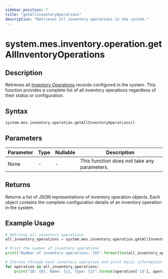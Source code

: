 ```yaml
---
sidebar_position: 7
title: "getAllInventoryOperations"
description: "Retrieves all inventory operations in the system."
---
```


# system.mes.inventory.operation.getAllInventoryOperations

## Description

Retrieves all [Inventory Operations](../../data-model/inventory-operation-model/inventory-operation) records configured in the system. This function provides a complete list of all inventory operations regardless of their status or configuration.

## Syntax

```python
system.mes.inventory.operation.getAllInventoryOperations()
```

## Parameters

| Parameter | Type | Nullable | Description                                 |
|-----------|------|----------|---------------------------------------------|
| None      | -    | -        | This function does not take any parameters. |

## Returns

Returns a list of JSON representations of inventory operation objects. Each object contains the complete configuration details of an inventory operation in the system.

## Example Usage

```python
# Retrieve all inventory operations
all_inventory_operations = system.mes.inventory.operation.getAllInventoryOperations()

# Print the number of inventory operations
print("Number of inventory operations: {0}".format(len(all_inventory_operations)))

# Iterate through each inventory operation and print basic information
for operation in all_inventory_operations:
    print("ID: {0}, Name: {1}, Type: {2}".format(operation['id'], operation['name'], operation['operationType']))
```
